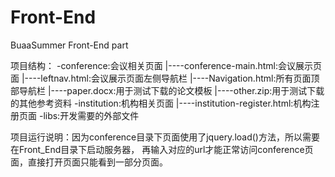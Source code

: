 # Front-End
BuaaSummer Front-End part

项目结构：
-conference:会议相关页面
|----conference-main.html:会议展示页面
|----leftnav.html:会议展示页面左侧导航栏
|----Navigation.html:所有页面顶部导航栏
|----paper.docx:用于测试下载的论文模板
|----other.zip:用于测试下载的其他参考资料
-institution:机构相关页面
|----institution-register.html:机构注册页面
-libs:开发需要的外部文件

项目运行说明：因为conference目录下页面使用了jquery.load()方法，所以需要在Front_End目录下启动服务器，
再输入对应的url才能正常访问conference页面，直接打开页面只能看到一部分页面。